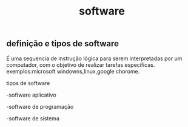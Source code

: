 <!DOCTYPE html>
<html lang="en">
<head>
    <meta charset="UTF-8">
    <meta http-equiv="X-UA-Compatible" content="IE=edge">
    <meta name="viewport" content="width=
    , initial-scale=1.0">
    <title>Document</title>
    <link rel="stylesheet" href="estilos/style.css">
</head>
<body>
    <main>
        <header>
            <h1> software </h1>
        </header>
        <article>
            <h2>definição e tipos de software </h2>
            <p>É uma sequencia de instrução lógica para serem interpretadas por um computador, com o objetivo de realizar tarefas especificas.
                exemplos:microsoft windowns,linux,google chorome.
            </p>
            <p>tipos de software</p>
            <p>-software aplicativo</p>
            <p>-software de programação </p>
            <p>-software de sistema</p>
        </article>
    </main>
</body>
</html>
